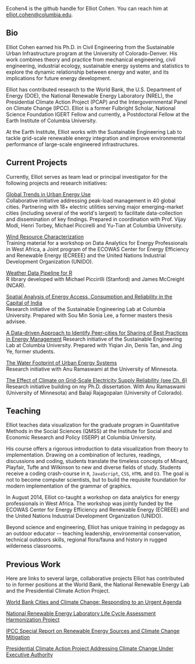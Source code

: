 Ecohen4 is the github handle for Elliot Cohen. You can reach him at <elliot.cohen@columbia.edu>.

## Bio

Elliot Cohen earned his Ph.D. in Civil Engineering from the Sustainable Urban Infrastructure program at the University of Colorado-Denver. His work combines theory and practice from mechanical engineering, civil engineering, industrial ecology, sustainable energy systems and statistics to explore the dynamic relationship between energy and water, and its implications for future energy development.  

Elliot has contributed research to the World Bank, the U.S. Department of Energy (DOE), the National Renewable Energy Laboratory (NREL), the Presidential Climate Action Project (PCAP) and the Intergovernmental Panel on Climate Change (IPCC). Elliot is a former Fulbright Scholar, National Science Foundation IGERT Fellow and currently, a Postdoctoral Fellow at the Earth Institute of Columbia University. 

At the Earth Institute, Elliot works with the Sustainable Engineering Lab to tackle grid-scale renewable energy integration and improve environmental performance of large-scale engineered infrastructures.

## Current Projects
Currently, Elliot serves as team lead or principal investigator for the following projects and research initiatives: 

[Global Trends in Urban Energy Use](http://ecohen4.github.io/Energy/Global_Trends_v4.html)  
Collaborative initiative addressing peak-load management in 40 global cities. Partnering with 18+ electric utilities serving major emerging-market cities (including several of the world's largest) to facilitate data-collection and dissemination of key findings. Prepared in coordination with Prof. Vijay Modi, Henri Torbey, Michael Piccirelli and Yu-Tian at Columbia University.


[Wind Resource Characterization](http://ecohen4.github.io/ECREEE/)  
Training material for a workshop on Data Analytics for Energy Professionals in West Africa, a Joint program of the ECOWAS Center for Energy Efficiency and Renewable Energy (ECREEE) and the United Nations Industrial Development Organization (UNIDO).


[Weather Data Pipeline for R](http://ecohen4.github.io/Cohen-McCreight/weatheR.html)  
R library developed with Michael Piccirilli (Stanford) and James McCreight (NCAR).


[Spatial Analysis of Energy Access, Consumption and Reliability in the Capital of India](http://sel.columbia.edu/delhi-energy-project/)  
Research initiative of the Sustainable Engineering Lab at Columbia University. Prepared with Sou Min Sonia Lee, a former masters thesis advisee. 


[A Data-driven Approach to Identify Peer-cities for Sharing of Best Practices in Energy Management](http://denistanwh.github.io/)
Research initiative of the Sustainable Engineering Lab at Columbia University. Prepared with Yiqian Jin, Denis Tan, and Jing Ye, former students.


[The Water Footprint of Urban Energy Systems](http://onlinelibrary.wiley.com/doi/10.1111/jiec.12086/abstract)  
Research initiative with Anu Ramaswami at the University of Minnesota.


[The Effect of Climate on Grid-Scale Electricity Supply Reliability (see Ch. 6)](http://gradworks.umi.com/36/21/3621820.html)  
Research initiative building on my Ph.D. dissertation. With Anu Ramaswami (University of Minnesota) and Balaji Rajagopalan (University of Colorado).

## Teaching
Elliot teaches data visualization for the graduate program in Quantitative Methods in the Social Sciences (QMSS) at the Institute for Social and Economic Research and Policy (ISERP) at Columbia University. 

His course offers a rigorous introduction to data visualization from theory to implementation. Drawing on a combination of lectures, readings, discussions and coding, students translate the timeless concepts of Minard, Playfair, Tufte and Wilkinson to new and diverse fields of study. Students receive a coding crash-course in `R`, `JavaScript`, `CSS`, `HTML` and `D3`. The goal is not to become computer scientists, but to build the requisite foundation for modern implementation of the grammar of graphics.

In August 2014, Elliot co-taught a workshop on data analytics for energy professionals in West Africa. The workshop was jointly funded by the ECOWAS Center for Energy Efficiency and Renewable Energy (ECREEE) and the United Nations Industrial Development Organization (UNIDO).

Beyond science and engineering, Elliot has unique training in pedagogy as an outdoor educator -- teaching leadership, environmental conservation, technical outdoors skills, regional flora/fauna and history in rugged wilderness classrooms.

## Previous Work
Here are links to several large, collaborative projects Elliot has contributed to in former positions at the World Bank, the National Renewable Energy Lab and the Presidential Climate Action Project.

[World Bank Cities and Climate Change: Responding to an Urgent Agenda](https://openknowledge.worldbank.org/handle/10986/2312)

[National Renewable Energy Laboratory Life Cycle Assessment Harmonization Project](http://www.nrel.gov/analysis/sustain_lcah.html)

[IPCC Special Report on Renewable Energy Sources and Climate Change Mitigation](http://srren.ipcc-wg3.de/report/IPCC_SRREN_Ch03.pdf)

[Presidential Climate Action Project Addressing Climate Change Under Executive Authority](http://www.climateactionproject.com/docs/PCAP_Report_2012.pdf)

